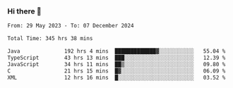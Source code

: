 ### Hi there 👋

<!--START_SECTION:waka-->

```txt
From: 29 May 2023 - To: 07 December 2024

Total Time: 345 hrs 38 mins

Java              192 hrs 4 mins  █████████████▓░░░░░░░░░░░   55.04 %
TypeScript        43 hrs 13 mins  ███░░░░░░░░░░░░░░░░░░░░░░   12.39 %
JavaScript        34 hrs 11 mins  ██▒░░░░░░░░░░░░░░░░░░░░░░   09.80 %
C                 21 hrs 15 mins  █▓░░░░░░░░░░░░░░░░░░░░░░░   06.09 %
XML               12 hrs 16 mins  █░░░░░░░░░░░░░░░░░░░░░░░░   03.52 %
```

<!--END_SECTION:waka-->
<!--
**the-beef-calculator/the-beef-calculator** is a ✨ _special_ ✨ repository because its `README.md` (this file) appears on your GitHub profile.

Here are some ideas to get you started:

- 🔭 I’m currently working on ...
- 🌱 I’m currently learning ...
- 👯 I’m looking to collaborate on ...
- 🤔 I’m looking for help with ...
- 💬 Ask me about ...
- 📫 How to reach me: ...
- 😄 Pronouns: ...
- ⚡ Fun fact: ...
-->
